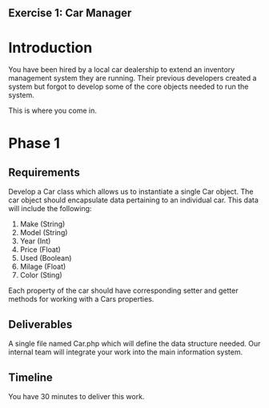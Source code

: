 ## Exercise 1: Car Manager


# Introduction

You have been hired by a local car dealership to extend an inventory management system they are running. Their previous developers created a system but forgot to develop some of the core objects needed to run the system.

This is where you come in. 

# Phase 1
## Requirements
Develop a Car class which allows us to instantiate a single Car object. The car object should encapsulate data pertaining to an individual car. This data will include the following:

1. Make (String)
2. Model (String)
3. Year (Int)
4. Price (Float)
5. Used (Boolean)
6. Milage (Float)
7. Color (Sting)

Each property of the car should have corresponding setter and getter methods for working with a Cars properties.

## Deliverables
A single file named Car.php which will define the data structure needed. Our internal team will integrate your work into the main information system.

## Timeline
You have 30 minutes to deliver this work.



